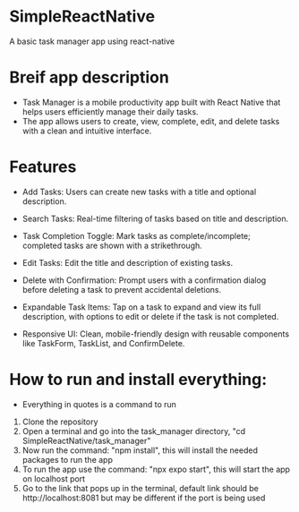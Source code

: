 # SimpleReactNative
A basic task manager app using react-native

# Breif app description 
* Task Manager is a mobile productivity app built with React Native that helps users efficiently manage their daily tasks. 
* The app allows users to create, view, complete, edit, and delete tasks with a clean and intuitive interface.

# Features
* Add Tasks: Users can create new tasks with a title and optional description.

* Search Tasks: Real-time filtering of tasks based on title and description.

* Task Completion Toggle: Mark tasks as complete/incomplete; completed tasks are shown with a strikethrough.

* Edit Tasks: Edit the title and description of existing tasks.

* Delete with Confirmation: Prompt users with a confirmation dialog before deleting a task to prevent accidental deletions.

* Expandable Task Items: Tap on a task to expand and view its full description, with options to edit or delete if the task is not completed.

* Responsive UI: Clean, mobile-friendly design with reusable components like TaskForm, TaskList, and ConfirmDelete.

# How to run and install everything:
* Everything in quotes is a command to run
1) Clone the repository
2) Open a terminal and go into the task_manager directory, "cd SimpleReactNative/task_manager"
3) Now run the command: "npm install", this will install the needed packages to run the app
4) To run the app use the command: "npx expo start", this will start the app on localhost port
5) Go to the link that pops up in the terminal, default link should be http://localhost:8081 but may be different if the port is being used